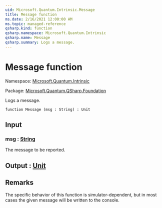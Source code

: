 ```yaml
---
uid: Microsoft.Quantum.Intrinsic.Message
title: Message function
ms.date: 2/16/2021 12:00:00 AM
ms.topic: managed-reference
qsharp.kind: function
qsharp.namespace: Microsoft.Quantum.Intrinsic
qsharp.name: Message
qsharp.summary: Logs a message.
---
```


# Message function

Namespace: [Microsoft.Quantum.Intrinsic](xref:Microsoft.Quantum.Intrinsic)

Package: [Microsoft.Quantum.QSharp.Foundation](https://nuget.org/packages/Microsoft.Quantum.QSharp.Foundation)


Logs a message.

```qsharp
function Message (msg : String) : Unit
```


## Input

### msg : [String](xref:microsoft.quantum.lang-ref.string)

The message to be reported.



## Output : [Unit](xref:microsoft.quantum.lang-ref.unit)



## Remarks

The specific behavior of this function is simulator-dependent,but in most cases the given message will be written to the console.